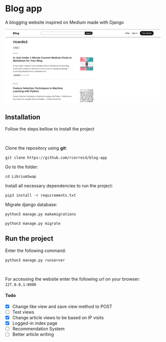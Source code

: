 # Blog app
A blogging website inspired on Medium made with Django <br>

![Image of the blog app on a author profile page](presentation.png "Blog page image")

## Installation
Follow the steps bellow to install the project

<br />

Clone the repository using **git**:
~~~shell
git clone https://github.com/rcorrei4/blog-app
~~~

Go to the folder:
~~~shell
cd LibriumSwap
~~~
Install all necessary dependencies to run the project:
~~~shell
pip3 install -r requirements.txt
~~~

Migrate django database:
~~~shell
python3 manage.py makemigrations
~~~
~~~shell
python3 manage.py migrate
~~~

## Run the project

Enter the following command:
~~~shell
python3 manage.py runserver
~~~

<br />

For accessing the website enter the following url on your browser:
`127.0.0.1:8000`
####  Todo
- [x] Change like view and save view method to POST
- [ ] Test views
- [x] Change article views to be based on IP visits
- [X] Logged-in index page
- [ ] Recommendation System
- [ ] Better article writing